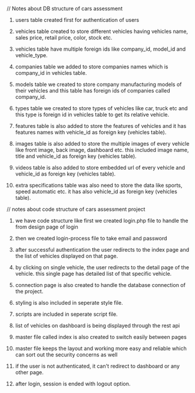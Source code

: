 // Notes about DB structure of cars assessment

1. users table created first for authentication of users

2. vehicles table created to store different vehicles having vehicles name, sales price, retail price, color, stock etc.

3. vehicles table have multiple foreign ids like company_id, model_id and vehicle_type.

4. companies table we added to store companies names which is company_id in vehicles table.

5. models table we created to store company manufacturing models of their vehicles and this table has foreign ids of companies called company_id.

6. types table we created to store types of vehicles like car, truck etc and this type is foreign id in vehicles table to get its relative vehicle.

7. features table is also added to store the features of vehicles and it has features names with vehicle_id as foreign key (vehicles table).

8. images table is also added to store the multiple images of every vehicle like front image, back image, dashboard etc. this included image name, title and vehicle_id as foreign key (vehicles table).

9. videos table is also added to store embedded url of every vehicle and vehicle_id as foreign key (vehicles table).

10. extra specifications table was also need to store the data like sports, speed automatic etc. it has also vehicle_id as foreign key (vehicles table).

// notes about code structure of cars assessment project

1. we have code structure like first we created login.php file to handle the from design page of login

2. then we created login-process file to take email and password

3. after successful authentication the user redirects to the index page and the list of vehicles displayed on that page.

4. by clicking on single vehicle, the user redirects to the detail page of the vehicle. this single page has detailed list of  that specific vehicle.

5. connection page is also created to handle the database connection of the project.

6. styling is also included in seperate style file.

7. scripts are included in seperate script file.

8. list of vehicles on dashboard is being displayed through the rest api

9. master file called index is also created to switch easily between pages

10. master file keeps the layout and working more easy and reliable which can sort out the security concerns as well

11. if the user is not authenticated, it can't redirect to dashboard or any other page.

12. after login, session is ended with logout option.